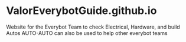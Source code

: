 # ValorEverybotGuide.github.io

Website for the Everybot Team to check Electrical, Hardware, and build Autos
AUTO-AUTO can also be used to help other everybot teams 